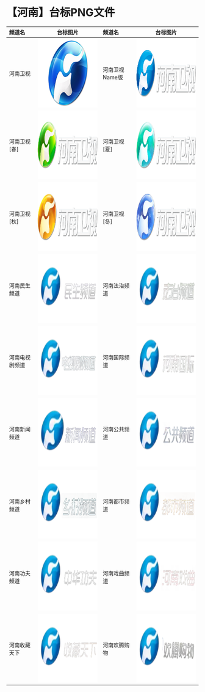 # 【河南】台标PNG文件
|频道名|台标图片|频道名|台标图片|
|:---|:---:|:---|:---:|
|河南卫视|<img src="https://raw.githubusercontent.com/love599/TVLogo/main/logo/卫视/河南卫视.png" width="300" height="180">|河南卫视Name版|<img src="https://raw.githubusercontent.com/love599/TVLogo/main/logo/河南/河南卫视.png" width="300" height="180">|
|河南卫视[春]|<img src="https://raw.githubusercontent.com/love599/TVLogo/main/logo/河南/河南卫视[春].png" width="300" height="180">|河南卫视[夏]|<img src="https://raw.githubusercontent.com/love599/TVLogo/main/logo/河南/河南卫视[夏].png" width="300" height="180">|
|河南卫视[秋]|<img src="https://raw.githubusercontent.com/love599/TVLogo/main/logo/河南/河南卫视[秋].png" width="300" height="180">|河南卫视[冬]|<img src="https://raw.githubusercontent.com/love599/TVLogo/main/logo/河南/河南卫视[冬].png" width="300" height="180">|
|河南民生频道|<img src="https://raw.githubusercontent.com/love599/TVLogo/main/logo/河南/河南民生.png" width="300" height="180">|河南法治频道|<img src="https://raw.githubusercontent.com/love599/TVLogo/main/logo/河南/河南法治.png" width="300" height="180">|
|河南电视剧频道|<img src="https://raw.githubusercontent.com/love599/TVLogo/main/logo/河南/河南电视剧.png" width="300" height="180">|河南国际频道|<img src="https://raw.githubusercontent.com/love599/TVLogo/main/logo/河南/河南国际.png" width="300" height="180">|
|河南新闻频道|<img src="https://raw.githubusercontent.com/love599/TVLogo/main/logo/河南/河南新闻.png" width="300" height="180">|河南公共频道|<img src="https://raw.githubusercontent.com/love599/TVLogo/main/logo/河南/河南公共.png" width="300" height="180">|
|河南乡村频道|<img src="https://raw.githubusercontent.com/love599/TVLogo/main/logo/河南/河南乡村.png" width="300" height="180">|河南都市频道|<img src="https://raw.githubusercontent.com/love599/TVLogo/main/logo/河南/河南都市.png" width="300" height="180">|
|河南功夫频道|<img src="https://raw.githubusercontent.com/love599/TVLogo/main/logo/河南/河南功夫.png" width="300" height="180">|河南戏曲频道|<img src="https://raw.githubusercontent.com/love599/TVLogo/main/logo/河南/河南戏曲.png" width="300" height="180">|
|河南收藏天下|<img src="https://raw.githubusercontent.com/love599/TVLogo/main/logo/河南/河南收藏天下.png" width="300" height="180">|河南欢腾购物|<img src="https://raw.githubusercontent.com/love599/TVLogo/main/logo/河南/河南欢腾购物.png" width="300" height="180">|
